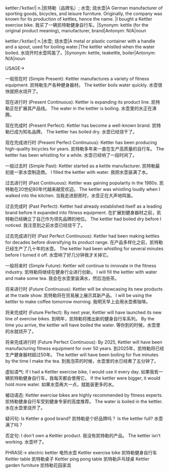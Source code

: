kettler:/ˈkɛtlər/| n.|凯特勒（品牌名）; 水壶; 烧水壶|A German manufacturer of sporting goods, bicycles, and leisure furniture.  Originally, the company was known for its production of kettles, hence the name. |I bought a Kettler exercise bike. 我买了一辆凯特勒健身自行车。|Synonym: kettle (for the original product meaning), manufacturer, brand|Antonym: N/A|noun


kettler:/ˈkɛtlər/| n.|水壶; 烧水壶|A metal or plastic container with a handle and a spout, used for boiling water.|The kettler whistled when the water boiled. 水烧开时水壶鸣笛了。|Synonym: kettle, teakettle, boiler|Antonym: N/A|noun


USAGE->

一般现在时 (Simple Present):
Kettler manufactures a variety of fitness equipment.  凯特勒生产各种健身器材。
The kettler boils water quickly. 水壶很快就把水烧开了。


现在进行时 (Present Continuous):
Kettler is expanding its product line. 凯特勒正在扩展其产品线。
The water in the kettler is boiling. 水壶里的水正在沸腾。


现在完成时 (Present Perfect):
Kettler has become a well-known brand. 凯特勒已成为知名品牌。
The kettler has boiled dry. 水壶已经烧干了。



现在完成进行时 (Present Perfect Continuous):
Kettler has been producing high-quality bicycles for years. 凯特勒多年来一直在生产高质量的自行车。
The kettler has been whistling for a while. 水壶已经响了一段时间了。



一般过去时 (Simple Past):
Kettler started as a kettle manufacturer. 凯特勒最初是一家水壶制造商。
I filled the kettler with water. 我把水壶装满了水。



过去进行时 (Past Continuous):
Kettler was gaining popularity in the 1980s. 凯特勒在20世纪80年代越来越受欢迎。
The kettler was whistling loudly when I walked into the kitchen. 当我走进厨房时，水壶正在大声地鸣笛。



过去完成时 (Past Perfect):
Kettler had already established itself as a leading brand before it expanded into fitness equipment. 在扩展到健身器材之前，凯特勒已经确立了自己作为领先品牌的地位。
The kettler had boiled dry before I noticed. 我注意到之前水壶已经烧干了。




过去完成进行时 (Past Perfect Continuous):
Kettler had been making kettles for decades before diversifying its product range.  在产品多样化之前，凯特勒已经生产了几十年的水壶。
The kettler had been whistling for several minutes before I turned it off.  水壶响了好几分钟我才关掉它。



一般将来时 (Simple Future):
Kettler will continue to innovate in the fitness industry.  凯特勒将继续在健身行业进行创新。
I will fill the kettler with water and make some tea. 我会在水壶里装满水，然后泡些茶。



将来进行时 (Future Continuous):
Kettler will be showcasing its new products at the trade show. 凯特勒将在贸易展上展示其新产品。
I will be using the kettler to make coffee tomorrow morning. 我明天早上会用水壶煮咖啡。


将来完成时 (Future Perfect):
By next year, Kettler will have launched its new line of exercise bikes. 到明年，凯特勒将推出新的健身自行车系列。
By the time you arrive, the kettler will have boiled the water.  等你到的时候，水壶里的水就烧开了。


将来完成进行时 (Future Perfect Continuous):
By 2025, Kettler will have been manufacturing fitness equipment for over 50 years. 到2025年，凯特勒将已经生产健身器材超过50年。
The kettler will have been boiling for five minutes by the time I make the tea. 到我泡茶的时候，水壶里的水已经煮了五分钟了。



虚拟语气:
If I had a Kettler exercise bike, I would use it every day. 如果我有一辆凯特勒健身自行车，我每天都会使用它。
If the kettler were bigger, it would hold more water. 如果水壶再大一点，就能装更多的水。


被动语态:
Kettler exercise bikes are highly recommended by fitness experts. 凯特勒健身自行车受到健身专家的高度推荐。
The water is boiled in the kettler.  水在水壶里烧开了。


疑问句:
Is Kettler a good brand? 凯特勒是个好品牌吗？
Is the kettler full? 水壶满了吗？


否定句:
I don't own a Kettler product. 我没有凯特勒的产品。
The kettler isn't working. 水壶坏了。

PHRASE->
electric kettler 电热水壶
Kettler exercise bike 凯特勒健身自行车
Kettler table 凯特勒桌子
Kettler ping pong table 凯特勒乒乓球桌
Kettler garden furniture 凯特勒花园家具
